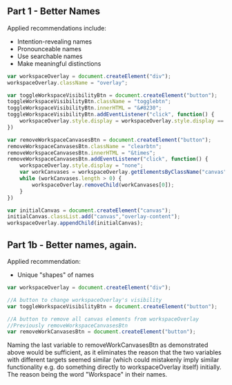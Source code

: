 ## Part 1 - Better Names

Applied recommendations include:
- Intention-revealing names
- Pronounceable names
- Use searchable names
- Make meaningful distinctions

```javascript
var workspaceOverlay = document.createElement("div");
workspaceOverlay.className = "overlay";

var toggleWorkspaceVisibilityBtn = document.createElement("button");
toggleWorkspaceVisibilityBtn.className = "togglebtn";
toggleWorkspaceVisibilityBtn.innerHTML = "&#8230";
toggleWorkspaceVisibilityBtn.addEventListener("click", function() {
    workspaceOverlay.style.display = workspaceOverlay.style.display == "none" ? "block" : "none";
})

var removeWorkspaceCanvasesBtn = document.createElement("button");
removeWorkspaceCanvasesBtn.className = "clearbtn";
removeWorkspaceCanvasesBtn.innerHTML = "&times";
removeWorkspaceCanvasesBtn.addEventListener("click", function() {
    workspaceOverlay.style.display = "none";
    var workCanvases = workspaceOverlay.getElementsByClassName("canvas");
    while (workCanvases.length > 0) {
        workspaceOverlay.removeChild(workCanvases[0]);
    }
})

var initialCanvas = document.createElement("canvas");
initialCanvas.classList.add("canvas","overlay-content");
workspaceOverlay.appendChild(initialCanvas);
```

## Part 1b - Better names, again.

Applied recommendation:
- Unique "shapes" of names

```javascript
var workspaceOverlay = document.createElement("div");

//A button to change workspaceOverlay's visibility
var toggleWorkspaceVisibilityBtn = document.createElement("button");

//A button to remove all canvas elements from workspaceOverlay
//Previously removeWorkspaceCanvasesBtn
var removeWorkCanvasesBtn = document.createElement("button");
```

Naming the last variable to removeWorkCanvasesBtn as demonstrated above would be sufficient, as it eliminates the reason that the two variables with different targets seemed similar (which could mistakenly imply similar functionality e.g. do something directly to workspaceOverlay itself) initially. The reason being the word "Workspace" in their names.